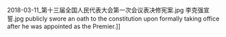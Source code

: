 2018-03-11_第十三届全国人民代表大会第一次会议表决修宪案.jpg 李克强宣誓.jpg publicly swore an oath to the constitution upon formally taking office after he was appointed as the Premier.]]
